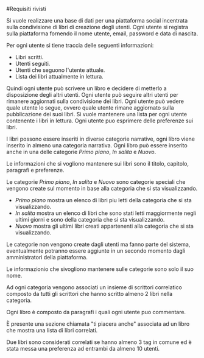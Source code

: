 #Requisiti rivisti

Si vuole realizzare una base di dati per una piattaforma social incentrata sulla condivisione di libri di creazione degli utenti.
Ogni utente si registra sulla piattaforma fornendo il nome utente, email, password e data di nascita.

Per ogni utente si tiene traccia delle seguenti informazioni:

* Libri scritti.
* Utenti seguiti.
* Utenti che seguono l'utente attuale.
* Lista dei libri attualmente in lettura.

Quindi ogni utente può scrivere un libro e decidere di metterlo a disposizione degli altri utenti. Ogni utente può seguire altri utenti per rimanere aggiornati sulla condivisione dei libri. Ogni utente può vedere quale utente lo segue, ovvero quale utente rimane aggiornato sulla pubblicazione dei suoi libri.
Si vuole mantenere una lista per ogni utente contenente i libri in lettura.
Ogni utente puo esprimere delle preferenze sui libri.

I libri possono essere inseriti in diverse categorie narrative, ogni libro viene inserito in almeno una categoria narrativa. Ogni libro può essere inserito anche in una delle categorie _Primo piano_, _In salita_ e _Nuovo_.

Le informazioni che si vogliono mantenere sui libri sono il titolo, capitolo, paragrafi e preferenze.

Le categorie _Primo piano_, _In salita_ e _Nuovo_ sono categorie speciali che vengono create sul momento in base alla categoria che si sta visualizzando.

* _Primo piano_ mostra un elenco di libri piu letti della categoria che si sta visualizzando.
* _In salita_ mostra un elenco di libri che sono stati letti maggiormente negli ultimi giorni e sono della categoria che si sta visualizzando.
* _Nuovo_ mostra gli ultimi libri creati appartenenti alla categoria che si sta visualizzando.


Le categorie non vengono create dagli utenti ma fanno parte del sistema, eventualmente potranno essere aggiunte in un secondo momento dagli amministratori della piattaforma.

Le informazionio che sivogliono mantenere sulle categorie sono solo il suo nome.

Ad ogni categoria vengono associati un insieme di scrittori correlatico composto da tutti gli scrittori che hanno scritto almeno 2 libri nella categoria.

Ogni libro è composto da paragrafi i quali ogni utente puo commentare.

È presente una sezione chiamata "ti piacera anche" associata ad un libro che mostra una lista di libri correlati.

Due libri sono considerati correlati se hanno almeno 3 tag in comune ed è stata messa una preferenza ad entrambi da almeno 10 utenti.
